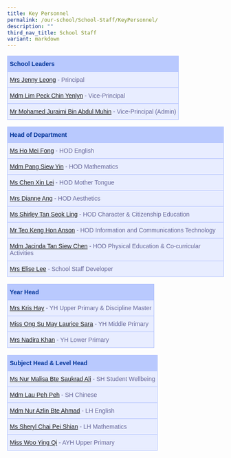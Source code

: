 ```yaml
---
title: Key Personnel
permalink: /our-school/School-Staff/KeyPersonnel/
description: ""
third_nav_title: School Staff
variant: markdown
---
```

<table class="tg">
	<tbody><tr class="tg-s25z"><th rowspan="1" colspan="1"><b>School Leaders</b></th></tr>
		<tr class="tg-73oq"><td><a href="mailto:damai_ps@moe.edu.sg" rel="noopener noreferrer nofollow" target="_blank">Mrs Jenny Leong</a> - Principal</td></tr>
		<tr class="tg-73oq"><td><a href="mailto:damai_ps@moe.edu.sg" rel="noopener noreferrer nofollow" target="_blank">Mdm Lim Peck Chin Yenlyn</a> - Vice-Principal</td></tr>
		<tr class="tg-73oq"><td><a href="mailto:damai_ps@moe.edu.sg" rel="noopener noreferrer nofollow" target="_blank">Mr Mohamed Juraimi Bin Abdul Muhin</a> - Vice-Principal (Admin)</td></tr></tbody></table>

<table class="tg">
	<tbody><tr class="tg-s25z"><th rowspan="1" colspan="1"><b>Head of Department</b></th></tr>
		<tr class="tg-73oq"><td><a href="mailto:ho_mei_fong@schools.gov.sg" rel="noopener noreferrer nofollow" target="_blank">Ms Ho Mei Fong</a> - HOD English</td></tr>
		<tr class="tg-73oq"><td><a href="mailto:pang_siew_yin@schools.gov.sg" rel="noopener noreferrer nofollow" target="_blank">Mdm Pang Siew Yin</a> - HOD Mathematics</td></tr>
		<tr class="tg-73oq"><td><a href="mailto:chen_xin_lei@schools.gov.sg" rel="noopener noreferrer nofollow" target="_blank">Ms Chen Xin Lei</a> - HOD Mother Tongue</td></tr>
		<tr class="tg-73oq"><td rowspan="1" colspan="1"><a href="mailto:ling_liang_chee_dianne@schools.gov.sg" rel="noopener noreferrer nofollow" target="_blank">Mrs Dianne Ang</a> - HOD Aesthetics</td></tr>
		<tr class="tg-73oq"><td><a href="mailto:tan_seok_ling_shirley@schools.gov.sg" rel="noopener noreferrer nofollow" target="_blank">Ms Shirley Tan Seok Ling</a> - HOD Character &amp; Citizenship Education</td></tr>
								<tr class="tg-73oq"><td><a href="mailto:teo_keng_hon@schools.gov.sg" rel="noopener noreferrer nofollow" target="_blank">Mr Teo Keng Hon Anson</a> - HOD Information and Communications Technology</td></tr>
		<tr class="tg-73oq"><td><a href="mailto:tan_siew_chen_jacinda@schools.gov.sg" rel="noopener noreferrer nofollow" target="_blank">Mdm Jacinda Tan Siew Chen</a> - HOD Physical Education &amp; Co-curricular Activities</td></tr>
		<tr class="tg-73oq"><td><a href="mailto:yu_sim_pei_elise@schools.gov.sg" rel="noopener noreferrer nofollow" target="_blank">Mrs Elise Lee</a> - School Staff Developer</td></tr></tbody></table>

<table class="tg">
	<tbody>
		<tr class="tg-s25z"><th rowspan="1" colspan="1"><b>Year Head</b></th></tr>
			<tr class="tg-73oq"><td><a href="mailto:ang_mei_hui@schools.gov.sg" rel="noopener noreferrer nofollow" target="_blank">Mrs Kris Hay</a> - YH Upper Primary &amp; Discipline Master</td></tr>
		<tr class="tg-73oq"><td><a href="mailto:ong_su_may_laurice@schools.gov.sg" rel="noopener noreferrer nofollow" target="_blank">Miss Ong Su May Laurice Sara</a> - YH Middle Primary</td></tr>
	<tr class="tg-73oq"><td><a href="mailto:nadira_abdullah@schools.gov.sg" rel="noopener noreferrer nofollow" target="_blank">Mrs Nadira Khan</a> - YH Lower Primary</td></tr>
	</tbody></table>
		
<table class="tg">
	<tbody><tr class="tg-s25z"><th rowspan="1" colspan="1"><b>Subject Head &amp; Level Head</b></th></tr>
		<tr class="tg-73oq"><td><a href="mailto:nur_malisa_saukrad_ali@schools.gov.sg" rel="noopener noreferrer nofollow" target="_blank">Ms Nur Malisa Bte Saukrad Ali</a> - SH Student Wellbeing</td></tr>
		<tr class="tg-73oq"><td><a href="mailto:lau_peh_peh@schools.gov.sg" rel="noopener noreferrer nofollow" target="_blank">Mdm Lau Peh Peh</a> - SH Chinese</td></tr>
						<tr class="tg-73oq"><td><a href="mailto:nur_azlin_ahmad@schools.gov.sg" rel="noopener noreferrer nofollow" target="_blank">Mdm Nur Azlin Bte Ahmad</a> - LH English</td></tr>
		<tr class="tg-73oq"><td><a href="mailto:sheryl_chai@schools.gov.sg" rel="noopener noreferrer nofollow" target="_blank">Ms Sheryl Chai Pei Shian</a> - LH Mathematics</td></tr><tr><td rowspan="“1”" colspan="“1”"><a href="mailto:woo_ying_qi@schools.gov.sg" rel="noopener noreferrer nofollow" target="_blank">Miss Woo Ying Qi</a> - AYH Upper Primary</td></tr></tbody></table>

<style type="text/css">
.tg  {border-collapse:collapse;border-color:#aabcfe;border-spacing:0;}
.tg td{background-color:#e8edff;border-color:#aabcfe;border-style:solid;border-width:1px;color:#669;
  font-family:Arial, sans-serif;font-size:14px;overflow:hidden;padding:10px 5px;word-break:normal;}
.tg th{background-color:#b9c9fe;border-color:#aabcfe;border-style:solid;border-width:1px;color:#039;
  font-family:Arial, sans-serif;font-size:14px;font-weight:normal;overflow:hidden;padding:10px 5px;word-break:normal;}
.tg .tg-18eh{border-color:#000000;font-weight:bold;text-align:center;vertical-align:middle}
.tg .tg-s25z{border-color:#000000;font-size:18px;font-weight:bold;text-align:left;vertical-align:top}
.tg .tg-73oq{border-color:#000000;text-align:left;vertical-align:top}
</style>